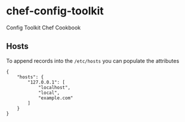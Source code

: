 # chef-config-toolkit
Config Toolkit Chef Cookbook


## Hosts
To append records into the `/etc/hosts` you can populate the attributes

```
{
    "hosts": {
        "127.0.0.1": [
            "localhost",
            "local",
            "example.com"
        ]
    }
}
```
